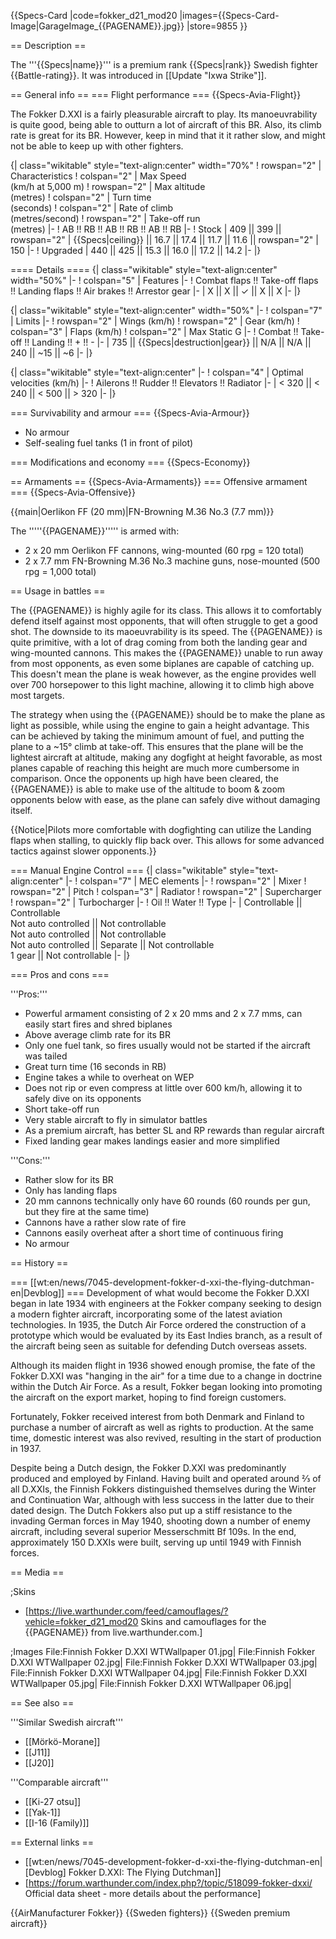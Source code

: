 {{Specs-Card
|code=fokker_d21_mod20
|images={{Specs-Card-Image|GarageImage_{{PAGENAME}}.jpg}}
|store=9855
}}

== Description ==
<!-- ''In the description, the first part should be about the history of and the creation and combat usage of the aircraft, as well as its key features. In the second part, tell the reader about the aircraft in the game. Insert a screenshot of the vehicle, so that if the novice player does not remember the vehicle by name, he will immediately understand what kind of vehicle the article is talking about.'' -->
The '''{{Specs|name}}''' is a premium rank {{Specs|rank}} Swedish fighter {{Battle-rating}}. It was introduced in [[Update "Ixwa Strike"]].

== General info ==
=== Flight performance ===
{{Specs-Avia-Flight}}
<!-- ''Describe how the aircraft behaves in the air. Speed, manoeuvrability, acceleration and allowable loads - these are the most important characteristics of the vehicle.'' -->
The Fokker D.XXI is a fairly pleasurable aircraft to play. Its manoeuvrability is quite good, being able to outturn a lot of aircraft of this BR. Also, its climb rate is great for its BR. However, keep in mind that it it rather slow,  and might not be able to keep up with other fighters.

{| class="wikitable" style="text-align:center" width="70%"
! rowspan="2" | Characteristics
! colspan="2" | Max Speed<br>(km/h at 5,000 m)
! rowspan="2" | Max altitude<br>(metres)
! colspan="2" | Turn time<br>(seconds)
! colspan="2" | Rate of climb<br>(metres/second)
! rowspan="2" | Take-off run<br>(metres)
|-
! AB !! RB !! AB !! RB !! AB !! RB
|-
! Stock
| 409 || 399 || rowspan="2" | {{Specs|ceiling}} || 16.7 || 17.4 || 11.7 || 11.6 || rowspan="2" | 150
|-
! Upgraded
| 440 || 425 || 15.3 || 16.0 || 17.2 || 14.2
|-
|}

==== Details ====
{| class="wikitable" style="text-align:center" width="50%"
|-
! colspan="5" | Features
|-
! Combat flaps !! Take-off flaps !! Landing flaps !! Air brakes !! Arrestor gear
|-
| X || X || ✓ || X || X     <!-- ✓ -->
|-
|}

{| class="wikitable" style="text-align:center" width="50%"
|-
! colspan="7" | Limits
|-
! rowspan="2" | Wings (km/h)
! rowspan="2" | Gear (km/h)
! colspan="3" | Flaps (km/h)
! colspan="2" | Max Static G
|-
! Combat !! Take-off !! Landing !! + !! -
|-
| 735 <!-- {{Specs|destruction|body}} --> || {{Specs|destruction|gear}} || N/A || N/A || 240 || ~15 || ~6
|-
|}

{| class="wikitable" style="text-align:center"
|-
! colspan="4" | Optimal velocities (km/h)
|-
! Ailerons !! Rudder !! Elevators !! Radiator
|-
| < 320 || < 240 || < 500 || > 320
|-
|}

=== Survivability and armour ===
{{Specs-Avia-Armour}}
<!-- ''Examine the survivability of the aircraft. Note how vulnerable the structure is and how secure the pilot is, whether the fuel tanks are armoured, etc. Describe the armour, if there is any, and also mention the vulnerability of other critical aircraft systems.'' -->

* No armour
* Self-sealing fuel tanks (1 in front of pilot)

=== Modifications and economy ===
{{Specs-Economy}}

== Armaments ==
{{Specs-Avia-Armaments}}
=== Offensive armament ===
{{Specs-Avia-Offensive}}
<!-- ''Describe the offensive armament of the aircraft, if any. Describe how effective the cannons and machine guns are in a battle, and also what belts or drums are better to use. If there is no offensive weaponry, delete this subsection.'' -->
{{main|Oerlikon FF (20 mm)|FN-Browning M.36 No.3 (7.7 mm)}}

The '''''{{PAGENAME}}''''' is armed with:

* 2 x 20 mm Oerlikon FF cannons, wing-mounted (60 rpg = 120 total)
* 2 x 7.7 mm FN-Browning M.36 No.3 machine guns, nose-mounted (500 rpg = 1,000 total)

== Usage in battles ==
<!-- ''Describe the tactics of playing in the aircraft, the features of using aircraft in a team and advice on tactics. Refrain from creating a "guide" - do not impose a single point of view, but instead, give the reader food for thought. Examine the most dangerous enemies and give recommendations on fighting them. If necessary, note the specifics of the game in different modes (AB, RB, SB).'' -->

The {{PAGENAME}} is highly agile for its class. This allows it to comfortably defend itself against most opponents, that will often struggle to get a good shot. The downside to its maoeuvrability is its speed. The {{PAGENAME}} is quite primitive, with a lot of drag coming from both the landing gear and wing-mounted cannons. This makes the {{PAGENAME}} unable to run away from most opponents, as even some biplanes are capable of catching up. This doesn't mean the plane is weak however, as the engine provides well over 700 horsepower to this light machine, allowing it to climb high above most targets.

The strategy when using the {{PAGENAME}} should be to make the plane as light as possible, while using the engine to gain a height advantage. This can be achieved by taking the minimum amount of fuel, and putting the plane to a ~15° climb at take-off. This ensures that the plane will be the lightest aircraft at altitude, making any dogfight at height favorable, as most planes capable of reaching this height are much more cumbersome in comparison. Once the opponents up high have been cleared, the {{PAGENAME}} is able to make use of the altitude to boom & zoom opponents below with ease, as the plane can safely dive without damaging itself.

{{Notice|Pilots more comfortable with dogfighting can utilize the Landing flaps when stalling, to quickly flip back over. This allows for some advanced tactics against slower opponents.}}

=== Manual Engine Control ===
{| class="wikitable" style="text-align:center"
|-
! colspan="7" | MEC elements
|-
! rowspan="2" | Mixer
! rowspan="2" | Pitch
! colspan="3" | Radiator
! rowspan="2" | Supercharger
! rowspan="2" | Turbocharger
|-
! Oil !! Water !! Type
|-
| Controllable || Controllable<br>Not auto controlled || Not controllable<br>Not auto controlled || Not controllable<br>Not auto controlled || Separate || Not controllable<br>1 gear || Not controllable
|-
|}

=== Pros and cons ===
<!-- ''Summarise and briefly evaluate the vehicle in terms of its characteristics and combat effectiveness. Mark its pros and cons in the bulleted list. Try not to use more than 6 points for each of the characteristics. Avoid using categorical definitions such as "bad", "good" and the like - use substitutions with softer forms such as "inadequate" and "effective".'' -->
'''Pros:'''

* Powerful armament consisting of 2 x 20 mms and 2 x 7.7 mms, can easily start fires and shred biplanes
* Above average climb rate for its BR
* Only one fuel tank, so fires usually would not be started if the aircraft was tailed
* Great turn time (16 seconds in RB)
* Engine takes a while to overheat on WEP
* Does not rip or even compress at little over 600 km/h, allowing it to safely dive on its opponents
* Short take-off run
* Very stable aircraft to fly in simulator battles
* As a premium aircraft, has better SL and RP rewards than regular aircraft
* Fixed landing gear makes landings easier and more simplified

'''Cons:'''

* Rather slow for its BR
* Only has landing flaps
* 20 mm cannons technically only have 60 rounds (60 rounds per gun, but they fire at the same time)
* Cannons have a rather slow rate of fire
* Cannons easily overheat after a short time of continuous firing
* No armour

== History ==
<!-- ''Describe the history of the creation and combat usage of the aircraft in more detail than in the introduction. If the historical reference turns out to be too long, take it to a separate article, taking a link to the article about the vehicle and adding a block "/History" (example: <nowiki>https://wiki.warthunder.com/(Vehicle-name)/History</nowiki>) and add a link to it here using the <code>main</code> template. Be sure to reference text and sources by using <code><nowiki><ref></ref></nowiki></code>, as well as adding them at the end of the article with <code><nowiki><references /></nowiki></code>. This section may also include the vehicle's dev blog entry (if applicable) and the in-game encyclopedia description (under <code><nowiki>=== In-game description ===</nowiki></code>, also if applicable).'' -->
=== [[wt:en/news/7045-development-fokker-d-xxi-the-flying-dutchman-en|Devblog]] ===
Development of what would become the Fokker D.XXI began in late 1934 with engineers at the Fokker company seeking to design a modern fighter aircraft, incorporating some of the latest aviation technologies. In 1935, the Dutch Air Force ordered the construction of a prototype which would be evaluated by its East Indies branch, as a result of the aircraft being seen as suitable for defending Dutch overseas assets.

Although its maiden flight in 1936 showed enough promise, the fate of the Fokker D.XXI was "hanging in the air" for a time due to a change in doctrine within the Dutch Air Force. As a result, Fokker began looking into promoting the aircraft on the export market, hoping to find foreign customers.

Fortunately, Fokker received interest from both Denmark and Finland to purchase a number of aircraft as well as rights to production. At the same time, domestic interest was also revived, resulting in the start of production in 1937.

Despite being a Dutch design, the Fokker D.XXI was predominantly produced and employed by Finland. Having built and operated around ⅔ of all D.XXIs, the Finnish Fokkers distinguished themselves during the Winter and Continuation War, although with less success in the latter due to their dated design. The Dutch Fokkers also put up a stiff resistance to the invading German forces in May 1940, shooting down a number of enemy aircraft, including several superior Messerschmitt Bf 109s. In the end, approximately 150 D.XXIs were built, serving up until 1949 with Finnish forces.

== Media ==
<!-- ''Excellent additions to the article would be video guides, screenshots from the game, and photos.'' -->

;Skins

* [https://live.warthunder.com/feed/camouflages/?vehicle=fokker_d21_mod20 Skins and camouflages for the {{PAGENAME}} from live.warthunder.com.]

;Images
<gallery mode="packed" heights="150">
File:Finnish Fokker D.XXI WTWallpaper 01.jpg|
File:Finnish Fokker D.XXI WTWallpaper 02.jpg|
File:Finnish Fokker D.XXI WTWallpaper 03.jpg|
File:Finnish Fokker D.XXI WTWallpaper 04.jpg|
File:Finnish Fokker D.XXI WTWallpaper 05.jpg|
File:Finnish Fokker D.XXI WTWallpaper 06.jpg|
</gallery>

== See also ==
<!-- ''Links to the articles on the War Thunder Wiki that you think will be useful for the reader, for example:''
* ''reference to the series of the aircraft;''
* ''links to approximate analogues of other nations and research trees.'' -->

'''Similar Swedish aircraft'''

* [[Mörkö-Morane]]
* [[J11]]
* [[J20]]

'''Comparable aircraft'''

* [[Ki-27 otsu]]
* [[Yak-1]]
* [[I-16 (Family)]]

== External links ==
<!-- ''Paste links to sources and external resources, such as:''
* ''topic on the official game forum;''
* ''other literature.'' -->

* [[wt:en/news/7045-development-fokker-d-xxi-the-flying-dutchman-en|[Devblog] Fokker D.XXI: The Flying Dutchman]]
* [https://forum.warthunder.com/index.php?/topic/518099-fokker-dxxi/ Official data sheet - more details about the performance]

{{AirManufacturer Fokker}}
{{Sweden fighters}}
{{Sweden premium aircraft}}